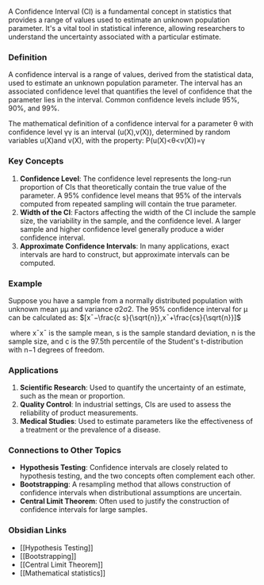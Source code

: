 A Confidence Interval (CI) is a fundamental concept in statistics that provides a range of values used to estimate an unknown population parameter. It's a vital tool in statistical inference, allowing researchers to understand the uncertainty associated with a particular estimate.

### Definition

A confidence interval is a range of values, derived from the statistical data, used to estimate an unknown population parameter. The interval has an associated confidence level that quantifies the level of confidence that the parameter lies in the interval. Common confidence levels include 95%, 90%, and 99%.

The mathematical definition of a confidence interval for a parameter θ with confidence level γγ is an interval (u(X),v(X)), determined by random variables u(X)and v(X), with the property: P(u(X)<θ<v(X))=γ

### Key Concepts

1. **Confidence Level**: The confidence level represents the long-run proportion of CIs that theoretically contain the true value of the parameter. A 95% confidence level means that 95% of the intervals computed from repeated sampling will contain the true parameter.
2. **Width of the CI**: Factors affecting the width of the CI include the sample size, the variability in the sample, and the confidence level. A larger sample and higher confidence level generally produce a wider confidence interval.
3. **Approximate Confidence Intervals**: In many applications, exact intervals are hard to construct, but approximate intervals can be computed.

### Example

Suppose you have a sample from a normally distributed population with unknown mean μμ and variance σ2σ2. The 95% confidence interval for μ can be calculated as: $[xˉ−\frac{c s}{\sqrt{n}},xˉ+\frac{cs}{\sqrt{n}}]$

​ where xˉxˉ is the sample mean, s is the sample standard deviation, n is the sample size, and c is the 97.5th percentile of the Student's t-distribution with n−1 degrees of freedom.

### Applications

1. **Scientific Research**: Used to quantify the uncertainty of an estimate, such as the mean or proportion.
2. **Quality Control**: In industrial settings, CIs are used to assess the reliability of product measurements.
3. **Medical Studies**: Used to estimate parameters like the effectiveness of a treatment or the prevalence of a disease.

### Connections to Other Topics

- **Hypothesis Testing**: Confidence intervals are closely related to hypothesis testing, and the two concepts often complement each other.
- **Bootstrapping**: A resampling method that allows construction of confidence intervals when distributional assumptions are uncertain.
- **Central Limit Theorem**: Often used to justify the construction of confidence intervals for large samples.

### Obsidian Links

- [[Hypothesis Testing]]
- [[Bootstrapping]]
- [[Central Limit Theorem]]
- [[Mathematical statistics]]